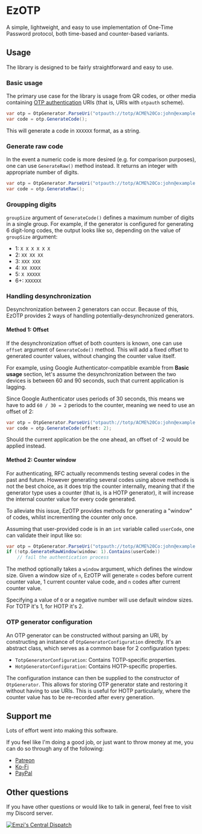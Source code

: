 # EzOTP
A simple, lightweight, and easy to use implementation of One-Time Password protocol, both time-based and counter-based 
variants.

## Usage
The library is designed to be fairly straightforward and easy to use.

### Basic usage
The primary use case for the library is usage from QR codes, or other media containing [OTP authentication](https://github.com/google/google-authenticator/wiki/Key-Uri-Format) 
URIs (that is, URIs with `otpauth` scheme).

```cs
var otp = OtpGenerator.ParseUri("otpauth://totp/ACME%20Co:john@example.com?secret=DGW24UIKQZBELXEMY64PICAL5IGYMJM6&issuer=ACME%20Co&algorithm=SHA1&digits=6&period=30");
var code = otp.GenerateCode();
```

This will generate a code in `XXXXXX` format, as a string.

### Generate raw code
In the event a numeric code is more desired (e.g. for comparison purposes), one can use `GenerateRaw()` method instead. 
It returns an integer with appropriate number of digits.

```cs
var otp = OtpGenerator.ParseUri("otpauth://totp/ACME%20Co:john@example.com?secret=DGW24UIKQZBELXEMY64PICAL5IGYMJM6&issuer=ACME%20Co&algorithm=SHA1&digits=6&period=30");
var code = otp.GenerateRaw();
```

### Groupping digits
`groupSize` argument of `GenerateCode()` defines a maximum number of digits in a single group. For example, if the 
generator is configured for generating 6 digit-long codes, the output looks like so, depending on the value of 
`groupSize` argument:
- 1: `X X X X X X`
- 2: `XX XX XX`
- 3: `XXX XXX`
- 4: `XX XXXX`
- 5: `X XXXXX`
- 6+: `XXXXXX`

### Handling desynchronization
Desynchronization between 2 generators can occur. Because of this, EzOTP provides 2 ways of handling 
potentially-desynchronized generators.

#### Method 1: Offset
If the desynchronization offset of both counters is known, one can use `offset` argument of `GenerateCode()` method. 
This will add a fixed offset to generated counter values, without changing the counter value itself.

For example, using Google Authenticator-compatible examble from **Basic usage** section, let's assume the 
desynchronization between the two devices is between 60 and 90 seconds, such that current application is lagging.

Since Google Authenticator uses periods of 30 seconds, this means we have to add `60 / 30 = 2` periods to the counter, 
meaning we need to use an offset of 2:

```cs
var otp = OtpGenerator.ParseUri("otpauth://totp/ACME%20Co:john@example.com?secret=DGW24UIKQZBELXEMY64PICAL5IGYMJM6&issuer=ACME%20Co&algorithm=SHA1&digits=6&period=30");
var code = otp.GenerateCode(offset: 2);
```

Should the current application be the one ahead, an offset of -2 would be applied instead.

#### Method 2: Counter window
For authenticating, RFC actually recommends testing several codes in the past and future. However generating several 
codes using above methods is not the best choice, as it does trip the counter internally, meaning that if the generator 
type uses a counter (that is, is a HOTP generator), it will increase the internal counter value for every code 
generated.

To alleviate this issue, EzOTP provides methods for generating a "window" of codes, whilst incrementing the counter 
only once.

Assuming that user-provided code is in an `int` variable called `userCode`, one can validate their input like so:

```cs
var otp = OtpGenerator.ParseUri("otpauth://totp/ACME%20Co:john@example.com?secret=DGW24UIKQZBELXEMY64PICAL5IGYMJM6&issuer=ACME%20Co&algorithm=SHA1&digits=6&period=30");
if (!otp.GenerateRawWindow(window: 1).Contains(userCode))
	// fail the authentication process
```

The method optionally takes a `window` argument, which defines the window size. Given a window size of `n`, EzOTP will 
generate `n` codes before current counter value, 1 current counter value code, and `n` codes after current counter 
value.

Specifying a value of `0` or a negative number will use default window sizes. For TOTP it's 1, for HOTP it's 2.

### OTP generator configuration
An OTP generator can be constructed without parsing an URI, by constructing an instance of `OtpGeneratorConfiguration` 
directly. It's an abstract class, which serves as a common base for 2 configuration types:
- `TotpGeneratorConfiguration`: Contains TOTP-specific properties.
- `HotpGeneratorConfiguration`: Contains HOTP-specific properties.

The configuration instance can then be supplied to the constructor of `OtpGenerator`. This allows for storing OTP 
generator state and restoring it without having to use URIs. This is useful for HOTP particularly, where the counter 
value has to be re-recorded after every generation.

## Support me
Lots of effort went into making this software.

If you feel like I'm doing a good job, or just want to throw money at me, you can do so through any of the following:
- [Patreon](https://patreon.com/emzi0767)
- [Ko-Fi](https://ko-fi.com/emzi0767)
- [PayPal](https://paypal.me/Emzi0767/5USD)

## Other questions
If you have other questions or would like to talk in general, feel free to visit my Discord server.

[![Emzi's Central Dispatch](https://discordapp.com/api/guilds/207879549394878464/embed.png?style=banner1)](https://discord.gg/rGKrJDR)
